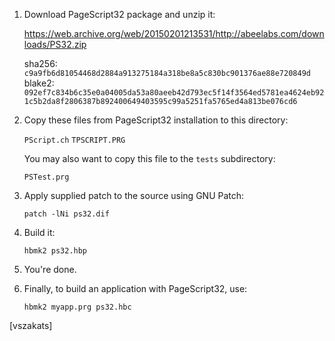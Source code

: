 1. Download PageScript32 package and unzip it:

   <https://web.archive.org/web/20150201213531/http://abeelabs.com/downloads/PS32.zip>

   sha256: `c9a9fb6d81054468d2884a913275184a318be8a5c830bc901376ae88e720849d`
   blake2: `092ef7c834b6c35e0a04005da53a80aeeb42d793ec5f14f3564ed5781ea4624eb921c5b2da8f2806387b892400649403595c99a5251fa5765ed4a813be076cd6`

2. Copy these files from PageScript32 installation
   to this directory:

      `PScript.ch`
      `TPSCRIPT.PRG`

   You may also want to copy this file to the `tests` subdirectory:

      `PSTest.prg`

3. Apply supplied patch to the source using GNU Patch:

   `patch -lNi ps32.dif`

4. Build it:

   `hbmk2 ps32.hbp`

5. You're done.

6. Finally, to build an application with PageScript32, use:

   `hbmk2 myapp.prg ps32.hbc`

[vszakats]
